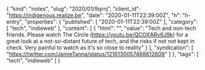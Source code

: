 {
  "kind": "notes",
  "slug": "2020/01/9qrnj",
  "client_id": "https://indigenous.realize.be",
  "date": "2020-01-11T22:39:00Z",
  "h": "h-entry",
  "properties": {
    "published": [
      "2020-01-11T22:39:00Z"
    ],
    "category": [
      "tech",
      "indieweb"
    ],
    "content": [
      {
        "html": "",
        "value": "Tech and non-tech friends. Please watch The Circle (https://youtu.be/QCOXARv6J9k) for a great look at a not-so-distant future of tech, and the risks if not not kept in check. Very painful to watch as it's so close to reality"
      }
    ],
    "syndication": [
      "https://twitter.com/JamieTanna/status/1216130057468612609"
    ]
  },
  "tags": [
    "tech",
    "indieweb"
  ]
}
